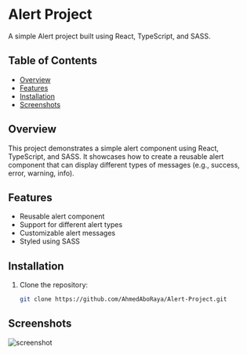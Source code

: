 # Alert Project

A simple Alert project built using React, TypeScript, and SASS.

## Table of Contents
- [Overview](#overview)
- [Features](#features)
- [Installation](#installation)
- [Screenshots](#screenshots)


## Overview
This project demonstrates a simple alert component using React, TypeScript, and SASS. It showcases how to create a reusable alert component that can display different types of messages (e.g., success, error, warning, info).

## Features
- Reusable alert component
- Support for different alert types
- Customizable alert messages
- Styled using SASS

## Installation
1. Clone the repository:
   ```sh
   git clone https://github.com/AhmedAboRaya/Alert-Project.git

## Screenshots
![screenshot](./Screenshot%202024-08-01%20155518.png)
